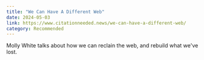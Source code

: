 ```yaml
---
title: "We Can Have A Different Web"
date: 2024-05-03
link: https://www.citationneeded.news/we-can-have-a-different-web/
category: Recommended
---
```

Molly White talks about how we can reclain the web, and rebuild what we've lost.
